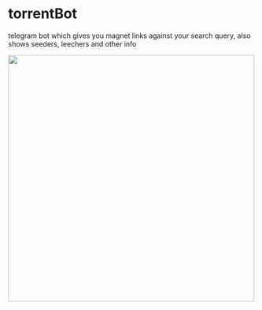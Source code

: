 # torrentBot
telegram bot which gives you magnet links against your search query, also shows seeders, leechers and other info

<img align="left" src="https://i.imgur.com/yQEENL1.png" width="500px"/>
